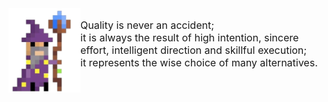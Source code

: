 <img align="left" src="wizard.png">

<br>
<font size="3">
Quality is never an accident;<br>
it is always the result of high intention, sincere effort, intelligent direction and skillful execution;<br>
it represents the wise choice of many alternatives.
</font>
